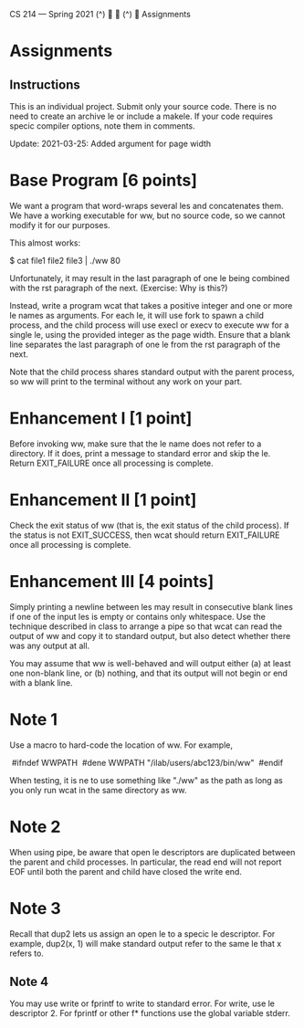 CS 214 — Spring 2021 (^)   (^)  Assignments

# Assignments

## Instructions

This is an individual project. Submit only your source code. There is no need to create an archive le or include
a makele. If your code requires specic compiler options, note them in comments.

Update: 2021-03-25: Added argument for page width

# Base Program [6 points]

We want a program that word-wraps several les and concatenates them. We have a working executable for
ww, but no source code, so we cannot modify it for our purposes.

This almost works:

$ cat file1 file2 file3 | ./ww 80

Unfortunately, it may result in the last paragraph of one le being combined with the rst paragraph of the
next. (Exercise: Why is this?)

Instead, write a program wcat that takes a positive integer and one or more le names as arguments. For each
le, it will use fork to spawn a child process, and the child process will use execl or execv to execute ww for a
single le, using the provided integer as the page width. Ensure that a blank line separates the last paragraph
of one le from the rst paragraph of the next.

Note that the child process shares standard output with the parent process, so ww will print to the terminal
without any work on your part.

# Enhancement I [1 point]

Before invoking ww, make sure that the le name does not refer to a directory. If it does, print a message to
standard error and skip the le. Return EXIT_FAILURE once all processing is complete.

# Enhancement II [1 point]

Check the exit status of ww (that is, the exit status of the child process). If the status is not EXIT_SUCCESS, then
wcat should return EXIT_FAILURE once all processing is complete.

# Enhancement III [4 points]

Simply printing a newline between les may result in consecutive blank lines if one of the input les is empty or
contains only whitespace. Use the technique described in class to arrange a pipe so that wcat can read the
output of ww and copy it to standard output, but also detect whether there was any output at all.

You may assume that ww is well-behaved and will output either (a) at least one non-blank line, or (b) nothing,
and that its output will not begin or end with a blank line.

# Note 1

Use a macro to hard-code the location of ww. For example,

 #ifndef WWPATH
 #dene WWPATH "/ilab/users/abc123/bin/ww"
 #endif

When testing, it is ne to use something like "./ww" as the path as long as you only run wcat in the same
directory as ww.

# Note 2

When using pipe, be aware that open le descriptors are duplicated between the parent and child processes.
In particular, the read end will not report EOF until both the parent and child have closed the write end.

# Note 3

Recall that dup2 lets us assign an open le to a specic le descriptor. For example, dup2(x, 1) will make
standard output refer to the same le that x refers to.

## Note 4

You may use write or fprintf to write to standard error. For write, use le descriptor 2. For fprintf or
other f* functions use the global variable stderr.
